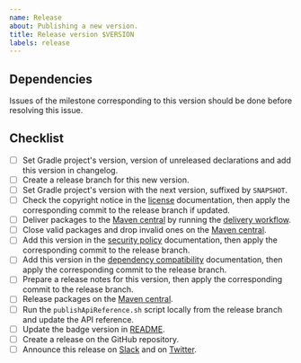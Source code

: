 ```yaml
---
name: Release
about: Publishing a new version.
title: Release version $VERSION
labels: release
---
```


## Dependencies

Issues of the milestone corresponding to this version should be done before resolving this issue.

## Checklist

- [ ] Set Gradle project's version, version of unreleased declarations and add this version in changelog.
- [ ] Create a release branch for this new version.
- [ ] Set Gradle project's version with the next version, suffixed by `SNAPSHOT`.
- [ ] Check the copyright notice in the [license] documentation, then apply the corresponding commit to the release branch if updated.
- [ ] Deliver packages to the [Maven central] by running the [delivery workflow].
- [ ] Close valid packages and drop invalid ones on the [Maven central].
- [ ] Add this version in the [security policy] documentation, then apply the corresponding commit to the release branch.
- [ ] Add this version in the [dependency compatibility] documentation, then apply the corresponding commit to the release branch.
- [ ] Prepare a release notes for this version, then apply the corresponding commit to the release branch.
- [ ] Release packages on the [Maven central].
- [ ] Run the `publishApiReference.sh` script locally from the release branch and update the API reference.
- [ ] Update the badge version in [README].
- [ ] Create a release on the GitHub repository.
- [ ] Announce this release on [Slack] and on [Twitter].

[delivery workflow]: https://github.com/kotools/types/actions/workflows/delivery.yml
[dependency compatibility]: https://github.com/kotools/types/blob/main/documentation/dependencies.md
[license]: https://github.com/kotools/types/blob/main/LICENSE.txt
[maven central]: https://s01.oss.sonatype.org
[readme]: https://github.com/kotools/types/blob/main/README.md
[security policy]: https://github.com/kotools/types/blob/main/SECURITY.md
[slack]: https://kotlinlang.slack.com/archives/C05H0L1LD25
[twitter]: https://twitter.com/KotoolsContact
